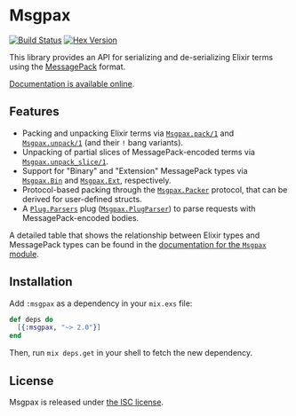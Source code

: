 # Msgpax

[![Build Status](https://travis-ci.com/lexmag/msgpax.svg?branch=master)](https://travis-ci.com/lexmag/msgpax)
[![Hex Version](https://img.shields.io/hexpm/v/msgpax.svg)](https://hex.pm/packages/msgpax)

This library provides an API for serializing and de-serializing Elixir terms using the [MessagePack](http://msgpack.org/) format.

[Documentation is available online][docs].

## Features

* Packing and unpacking Elixir terms via [`Msgpax.pack/1`][docs-msgpax-pack-1] and [`Msgpax.unpack/1`][docs-msgpax-unpack-1] (and their `!` bang variants).
* Unpacking of partial slices of MessagePack-encoded terms via [`Msgpax.unpack_slice/1`][docs-msgpax-unpack_slice-1].
* Support for "Binary" and "Extension" MessagePack types via [`Msgpax.Bin`][docs-msgpax-bin] and [`Msgpax.Ext`][docs-msgpax-ext], respectively.
* Protocol-based packing through the [`Msgpax.Packer`][docs-msgpax-packer] protocol, that can be derived for user-defined structs.
* A [`Plug.Parsers`][docs-plug-parsers] plug ([`Msgpax.PlugParser`][docs-msgpax-plug-parser]) to parse requests with MessagePack-encoded bodies.

A detailed table that shows the relationship between Elixir types and MessagePack types can be found in the [documentation for the `Msgpax` module][docs-msgpax].

## Installation

Add `:msgpax` as a dependency in your `mix.exs` file:

```elixir
def deps do
  [{:msgpax, "~> 2.0"}]
end
```

Then, run `mix deps.get` in your shell to fetch the new dependency.

## License

Msgpax is released under [the ISC license](LICENSE).


[docs]: http://hexdocs.pm/msgpax
[docs-msgpax]: https://hexdocs.pm/msgpax/Msgpax.html
[docs-msgpax-pack-1]: http://hexdocs.pm/msgpax/Msgpax.html#pack/1
[docs-msgpax-unpack-1]: http://hexdocs.pm/msgpax/Msgpax.html#unpack/1
[docs-msgpax-unpack_slice-1]: http://hexdocs.pm/msgpax/Msgpax.html#unpack_slice/1
[docs-msgpax-packer]: http://hexdocs.pm/msgpax/Msgpax.Packer.html
[docs-msgpax-bin]: http://hexdocs.pm/msgpax/Msgpax.Bin.html
[docs-msgpax-ext]: http://hexdocs.pm/msgpax/Msgpax.Ext.html
[docs-msgpax-plug-parser]: http://hexdocs.pm/msgpax/Msgpax.PlugParser.html
[docs-plug-parsers]: http://hexdocs.pm/msgpax/Plug.Parsers.html
